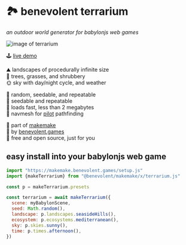
# 🏞️ benevolent **terrarium**

*an outdoor world generator for babylonjs web games*

![image of terrarium](https://dl.dropbox.com/s/nzgvtr3jybog7k0/terrarium.jpg)

🕹️ [live demo](https://makemake.benevolent.games/terrarium/)  

⛰️ landscapes of procedurally infinite size  
🌳 trees, grasses, and shrubbery  
🌞 sky with day/night cycle, and weather  

🎲 random, seedable, and repeatable  
🌱 seedable and repeatable  
💾 loads fast, less than 2 megabytes  
🧭 navmesh for [pilot](../pilot/) pathfinding  

🗿 part of [makemake](https://github.com/benevolent-games/makemake)  
👼 by [benevolent.games](https://benevolent.games/)  
💖 free and open source, just for you  

## easy install into your babylonjs web game

```js
import "https://makemake.benevolent.games/setup.js"
import {makeTerrarium} from "@benevolent/makemake/x/terrarium.js"

const p = makeTerrarium.presets

const terrarium = await makeTerrarium({
  scene: myBabylonScene,
  seed: Math.random(),
  landscape: p.landscapes.seasideHills(),
  ecosystem: p.ecosystems.mediterranean(),
  sky: p.skies.sunny(),
  time: p.times.afternoon(),
})
```
